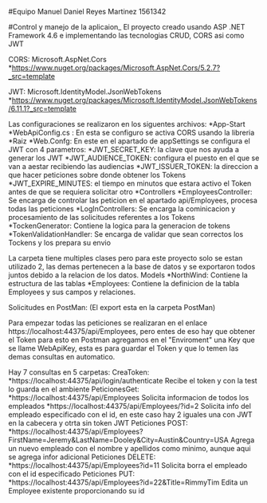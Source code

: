#Equipo
Manuel Daniel Reyes Martinez 1561342

#Control y manejo de la aplicaion_
El proyecto creado usando ASP .NET Framework 4.6 e implementando las tecnologias CRUD, CORS asi como JWT

CORS: Microsoft.AspNet.Cors
  *https://www.nuget.org/packages/Microsoft.AspNet.Cors/5.2.7?_src=template
  
JWT: Microsoft.IdentityModel.JsonWebTokens
  *https://www.nuget.org/packages/Microsoft.IdentityModel.JsonWebTokens/6.11.1?_src=template

Las configuraciones se realizaron en los siguentes archivos:
*App-Start
 *WebApiConfig.cs : En esta se configuro se activa CORS usando la libreria
*Raiz
 *Web.Confg: En este en el apartado de appSettings se configura el JWT con 4 parametros:
  *JWT_SECRET_KEY: la clave que nos ayuda a generar los JWT
  *JWT_AUDIENCE_TOKEN: configura el puesto en el que se van a aestar recibiendo las audiencias
  *JWT_ISSUER_TOKEN: la direccion a que hacer peticiones sobre donde obtener los Tokens
  *JWT_EXPIRE_MINUTES: el tiempo en minutos que estara activo el Token antes de que se requiera solicitar otro
*Controllers
 *EmployeesController: Se encarga de controlar las peticion en el apartado api/Employees, procesa todas las peticiones
 *LogInControllers: Se encarga la cominicacion y procesamiento de las solicitudes referentes a los Tokens
 *TockenGenerator: Contiene la logica para la generacion de tokens
 *TokenValidationHandler: Se encarga de validar que sean correctos los Tockens y los prepara su envio

La carpeta tiene multiples clases pero para este proyecto solo se estan utilizado 2, las demas pertenecen a la base de
datos y se exportaron todos juntos debido a la relacion de los datos.
Models
*NorthWind: Contiene la estructura de las tablas
*Employees: Contiene la definicion de la tabla Employees y sus campos y relaciones.

Solicitudes en PostMan: (El export esta en la carpeta PostMan)

Para empezar todas las peticiones se realizaran en el enlace https://localhost:44375/api/Employees, pero entes de eso
hay que obtener el Token para esto en Postman agregamos en el "Enviroment" una Key que se llame WebApiKey, esta es para
guardar el Token y que lo temen las demas consultas en automatico.

Hay 7 consultas en 5 carpetas:
CreaToken:
*https://localhost:44375/api/login/authenticate
  Recibe el token y con la test lo guarda en el ambiente
PeticionesGet:
*https://localhost:44375/api/Employees
  Solicita informacion de todos los empleados
*https://localhost:44375/api/Employees/?id=2
  Solicita info del empleado especificado con el id, en este caso hay 2 iguales una con JWT en la cabecera
  y otrta sin token JWT
Peticiones POST:
*https://localhost:44375/api/Employees?FirstName=Jeremy&LastName=Dooley&City=Austin&Country=USA
  Agrega un nuevo empleado con el nombre y apellidos como minimo, aunque aqui se agrega infor adicional
Peticiones DELETE:
*https://localhost:44375/api/Employees?id=11
  Solicita borra el empleado con el id especificado
Peticiones PUT:
*https://localhost:44375/api/Employees?id=22&Title=RimmyTim
  Edita un Employee existente proporcionando su id
